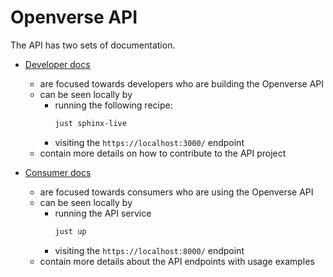 # Openverse API

The API has two sets of documentation.

- [Developer docs](https://wordpress.github.io/openverse-frontend/)
  - are focused towards developers who are building the Openverse API
  - can be seen locally by
    - running the following recipe:
      ```bash
      just sphinx-live
      ```
    - visiting the `https://localhost:3000/` endpoint
  - contain more details on how to contribute to the API project

- [Consumer docs](https://api.openverse.engineering/)
  - are focused towards consumers who are using the Openverse API
  - can be seen locally by
    - running the API service
      ```bash
      just up
      ```
    - visiting the `https://localhost:8000/` endpoint
  - contain more details about the API endpoints with usage examples

